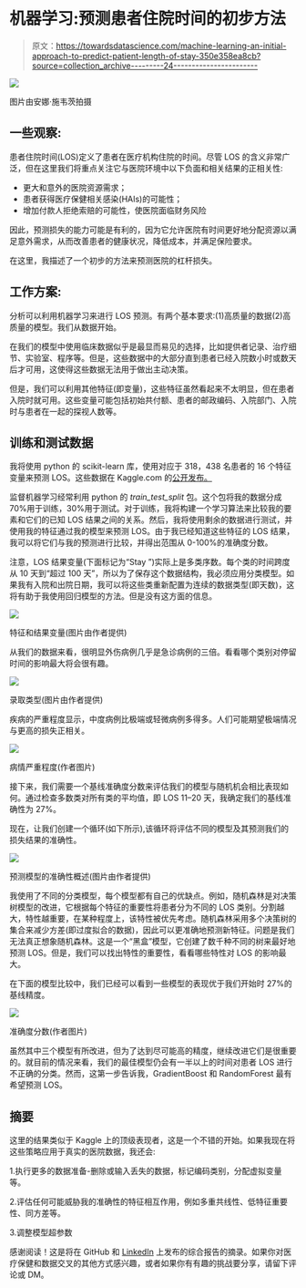 # 机器学习:预测患者住院时间的初步方法

> 原文：<https://towardsdatascience.com/machine-learning-an-initial-approach-to-predict-patient-length-of-stay-350e358ea8cb?source=collection_archive---------24----------------------->

![](img/8a3fa3d5a1cc5a69372a6b10b3278360.png)

图片由安娜·施韦茨拍摄

## **一些观察:**

患者住院时间(LOS)定义了患者在医疗机构住院的时间。尽管 LOS 的含义非常广泛，但在这里我们将重点关注它与医院环境中以下负面和相关结果的正相关性:

*   更大和意外的医院资源需求；
*   患者获得医疗保健相关感染(HAIs)的可能性；
*   增加付款人拒绝索赔的可能性，使医院面临财务风险

因此，预测损失的能力可能是有利的，因为它允许医院有时间更好地分配资源以满足意外需求，从而改善患者的健康状况，降低成本，并满足保险要求。

在这里，我描述了一个初步的方法来预测医院的杠杆损失。

## **工作方案:**

分析可以利用机器学习来进行 LOS 预测。有两个基本要求:(1)高质量的数据(2)高质量的模型。我们从数据开始。

在我们的模型中使用临床数据似乎是最显而易见的选择，比如提供者记录、治疗细节、实验室、程序等。但是，这些数据中的大部分直到患者已经入院数小时或数天后才可用，这使得这些数据无法用于做出主动决策。

但是，我们可以利用其他特征(即变量)，这些特征虽然看起来不太明显，但在患者入院时就可用。这些变量可能包括初始共付额、患者的邮政编码、入院部门、入院时与患者在一起的探视人数等。

## 训练和测试数据

我将使用 python 的 scikit-learn 库，使用对应于 318，438 名患者的 16 个特征变量来预测 LOS。这些数据在 Kaggle.com 的[公开发布。](https://www.kaggle.com/nehaprabhavalkar/av-healthcare-analytics-ii)

监督机器学习经常利用 python 的 *train_test_split* 包。这个包将我的数据分成 70%用于训练，30%用于测试。对于训练，我将构建一个学习算法来比较我的要素和它们的已知 LOS 结果之间的关系。然后，我将使用剩余的数据进行测试，并使用我的特征通过我的模型来预测 LOS。由于我已经知道这些特征的 LOS 结果，我可以将它们与我的预测进行比较，并得出范围从 0-100%的准确度分数。

注意，LOS 结果变量(下面标记为“Stay ”)实际上是多类序数。每个类的时间跨度从 10 天到“超过 100 天”，所以为了保存这个数据结构，我必须应用分类模型。如果我有入院和出院日期，我可以将这些类重新配置为连续的数据类型(即天数)，这将有助于我使用回归模型的方法。但是没有这方面的信息。

![](img/b491f0100dcb052d789979e4fa74bfb6.png)

特征和结果变量(图片由作者提供)

从我们的数据来看，很明显外伤病例几乎是急诊病例的三倍。看看哪个类别对停留时间的影响最大将会很有趣。

![](img/2f8ea7053ec1252a6de54f5d52b814d8.png)

录取类型(图片由作者提供)

疾病的严重程度显示，中度病例比极端或轻微病例多得多。人们可能期望极端情况与更高的损失正相关。

![](img/fde3dbb6a3d3ca69392530c03f5d315e.png)

病情严重程度(作者图片)

接下来，我们需要一个基线准确度分数来评估我们的模型与随机机会相比表现如何。通过检查多数类对所有类的平均值，即 LOS 11–20 天，我确定我们的基线准确性为 27%。

现在，让我们创建一个循环(如下所示),该循环将评估不同的模型及其预测我们的损失结果的准确性。

![](img/4cdaf62e7643940c0ef57ae4a7034551.png)

预测模型的准确性概述(图片由作者提供)

我使用了不同的分类模型，每个模型都有自己的优缺点。例如，随机森林是对决策树模型的改进，它根据每个特征的重要性将患者分为不同的 LOS 类别。分割越大，特性越重要，在某种程度上，该特性被优先考虑。随机森林采用多个决策树的集合来减少方差(即过度拟合的数据)，因此可以更准确地预测新特征。问题是我们无法真正想象随机森林。这是一个“黑盒”模型，它创建了数千种不同的树来最好地预测 LOS。但是，我们可以找出特性的重要性，看看哪些特性对 LOS 的影响最大。

在下面的模型比较中，我们已经可以看到一些模型的表现优于我们开始时 27%的基线精度。

![](img/5dd532733414bc2099f23cc067f6a4d3.png)

准确度分数(作者图片)

虽然其中三个模型有所改进，但为了达到尽可能高的精度，继续改进它们是很重要的。就目前的情况来看，我们的最佳模型仍会有一半以上的时间对患者 LOS 进行不正确的分类。然而，这第一步告诉我，GradientBoost 和 RandomForest 最有希望预测 LOS。

## 摘要

这里的结果类似于 Kaggle 上的顶级表现者，这是一个不错的开始。如果我现在将这些策略应用于真实的医院数据，我还会:

1.执行更多的数据准备-删除或输入丢失的数据，标记编码类别，分配虚拟变量等。

2.评估任何可能威胁我的准确性的特征相互作用，例如多重共线性、低特征重要性、同方差等。

3.调整模型超参数

感谢阅读！这是将在 GitHub 和 [LinkedIn](https://www.linkedin.com/pulse/machine-learning-initial-approach-predict-patient-verzino-mph/?trackingId=6yvNTaFUTpGkBRc%2FyuvtVQ%3D%3D) 上发布的综合报告的摘录。如果你对医疗保健和数据交叉的其他方式感兴趣，或者如果你有有趣的挑战要分享，请留下评论或 DM。